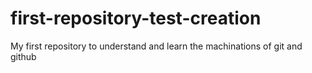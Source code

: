 # first-repository-test-creation
My first repository to understand and learn the machinations of git and github
